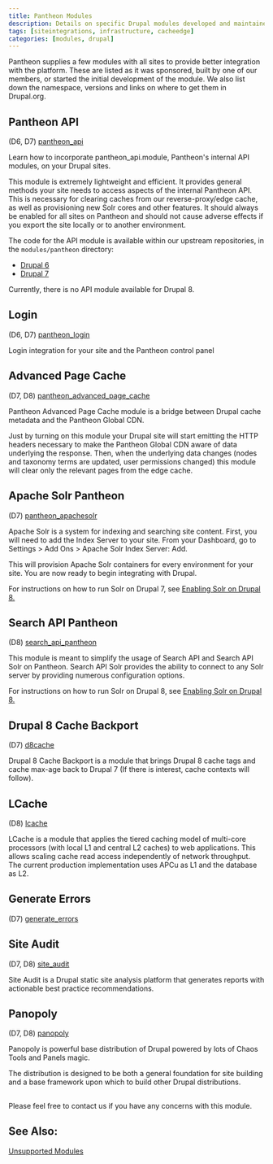 ```yaml
---
title: Pantheon Modules
description: Details on specific Drupal modules developed and maintained plugins for the Pantheon Website Management Platform workflow.
tags: [siteintegrations, infrastructure, cacheedge]
categories: [modules, drupal]
---
```


Pantheon supplies a few modules with all sites to provide better integration with the platform. 
These are listed as it was sponsored, built by one of our members, or started the initial development of the module. 
We also list down the namespace, versions and links on where to get them in Drupal.org.


## Pantheon API

(D6, D7) [pantheon_api](https://github.com/pantheon-systems/drops-6/tree/master/modules/pantheon/pantheon_api)

Learn how to incorporate pantheon_api.module, Pantheon's internal API modules, on your Drupal sites.

This module is extremely lightweight and efficient. It provides general methods your site needs to access aspects of the internal Pantheon API. This is necessary for clearing caches from our reverse-proxy/edge cache, as well as provisioning new Solr cores and other features.
It should always be enabled for all sites on Pantheon and should not cause adverse effects if you export the site locally or to another environment.

The code for the API module is available within our upstream repositories, in the `modules/pantheon` directory:

- [Drupal 6](https://github.com/pantheon-systems/drops-6/tree/master/modules/pantheon)
- [Drupal 7](https://github.com/pantheon-systems/drops-7/tree/master/modules/pantheon)

Currently, there is no API module available for Drupal 8.


## Login 

(D6, D7) [pantheon_login](https://github.com/pantheon-systems/drops-7/tree/master/modules/pantheon/pantheon_login)

Login integration for your site and the Pantheon control panel


## Advanced Page Cache

(D7, D8) [pantheon_advanced_page_cache](https://www.drupal.org/project/pantheon_advanced_page_cache)

Pantheon Advanced Page Cache module is a bridge between Drupal cache metadata and the Pantheon Global CDN.

Just by turning on this module your Drupal site will start emitting the HTTP headers necessary to make the Pantheon Global CDN aware of data underlying the response. Then, when the underlying data changes (nodes and taxonomy terms are updated, user permissions changed) this module will clear only the relevant pages from the edge cache.


## Apache Solr Pantheon

(D7) [pantheon_apachesolr](https://github.com/pantheon-systems/drops-7/tree/master/modules/pantheon/pantheon_apachesolr)

Apache Solr is a system for indexing and searching site content. First, you will need to add the Index Server to your site. From your Dashboard, go to Settings > Add Ons > Apache Solr Index Server: Add.

This will provision Apache Solr containers for every environment for your site. You are now ready to begin integrating with Drupal.

For instructions on how to run Solr on Drupal 7, see [Enabling Solr on Drupal 8.](https://pantheon.io/docs/solr-drupal-7/)


## Search API Pantheon

(D8) [search_api_pantheon](https://www.drupal.org/project/search_api_pantheon)

This module is meant to simplify the usage of Search API and Search API Solr on Pantheon. Search API Solr provides the ability to connect to any Solr server by providing numerous configuration options.

For instructions on how to run Solr on Drupal 8, see [Enabling Solr on Drupal 8.](https://pantheon.io/docs/solr-drupal-8/)


## Drupal 8 Cache Backport 

(D7) [d8cache](https://www.drupal.org/project/d8cache)

Drupal 8 Cache Backport is a module that brings Drupal 8 cache tags and cache max-age back to Drupal 7 (If there is interest, cache contexts will follow).


## LCache

(D8) [lcache](https://www.drupal.org/project/lcache)

LCache is a module that applies the tiered caching model of multi-core processors (with local L1 and central L2 caches) to web applications. This allows scaling cache read access independently of network throughput. The current production implementation uses APCu as L1 and the database as L2.


## Generate Errors 

(D7) [generate_errors](https://www.drupal.org/project/generate_errors)


## Site Audit

(D7, D8) [site_audit](https://www.drupal.org/project/site_audit)

Site Audit is a Drupal static site analysis platform that generates reports with actionable best practice recommendations.


## Panopoly

(D7, D8) [panopoly](https://www.drupal.org/project/panopoly)

Panopoly is powerful base distribution of Drupal powered by lots of Chaos Tools and Panels magic. 

The distribution is designed to be both a general foundation for site building and a base framework upon which to build other Drupal distributions.


## 

Please feel free to contact us if you have any concerns with this module.


## See Also:

[Unsupported Modules](https://pantheon.io/docs/unsupported-modules-plugins/#drupal-modules)
